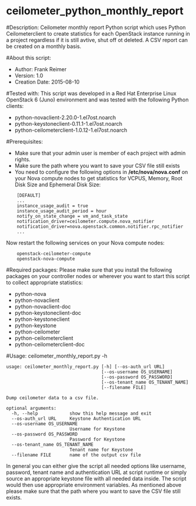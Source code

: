 # ceilometer_python_monthly_report

#Description:
Ceilometer monthly report Python script which uses Python Ceilometerclient to create statistics for each OpenStack instance running in a project regardless if it is still avtive, shut off ot deleted. A CSV report can be created on a monthly basis.

#About this script:
- Author: Frank Reimer
- Version: 1.0
- Creation Date: 2015-08-10

#Tested with:
This script was developed in a Red Hat Enterprise Linux OpenStack 6 (Juno) environment and was tested with the following Python clients:
- python-novaclient-2.20.0-1.el7ost.noarch
- python-keystoneclient-0.11.1-1.el7ost.noarch
- python-ceilometerclient-1.0.12-1.el7ost.noarch

#Prerequisites:
- Make sure that your admin user is member of each project with admin rights.
- Make sure the path where you want to save your CSV file still exists
- You need to configure the following options in **/etc/nova/nova.conf** on your Nova compute nodes to get statistics for VCPUS, Memory, Root Disk Size and Ephemeral Disk Size:
```
	[DEFAULT]
	...
	instance_usage_audit = true
	instance_usage_audit_period = hour
	notify_on_state_change = vm_and_task_state
	notification_driver=ceilometer.compute.nova_notifier
	notification_driver=nova.openstack.common.notifier.rpc_notifier
	...
```
   Now restart the following services on your Nova compute nodes:
```
	openstack-ceilometer-compute
	openstack-nova-compute
```

#Required packages:
Please make sure that you install the following packages on your controller nodes or wherever you want to start this script to collect appropriate statistics:
- python-nova
- python-novaclient
- python-novaclient-doc
- python-keystoneclient-doc
- python-keystoneclient
- python-keystone
- python-ceilometer
- python-ceilometerclient
- python-ceilometerclient-doc

#Usage:
ceilometer_monthly_report.py -h
```
usage: ceilometer_monthly_report.py [-h] [--os-auth_url URL]
                                    [--os-username OS_USERNAME]
                                    [--os-password OS_PASSWORD]
                                    [--os-tenant_name OS_TENANT_NAME]
                                    [--filename FILE]

Dump ceilometer data to a csv file.

optional arguments:
  -h, --help            show this help message and exit
  --os-auth_url URL     Keystone Authentication URL
  --os-username OS_USERNAME
                        Username for Keystone
  --os-password OS_PASSWORD
                        Password for Keystone
  --os-tenant_name OS_TENANT_NAME
                        Tenant name for Keystone
  --filename FILE       name of the output csv file
```

In general you can either give the script all needed options like username, password, tenant name and authentication URL at script runtime or simply source an appropriate keystone file with all needed data inside. The script would then use appropriate environment variables. As mentioned above please make sure that the path where you want to save the CSV file still exists.
